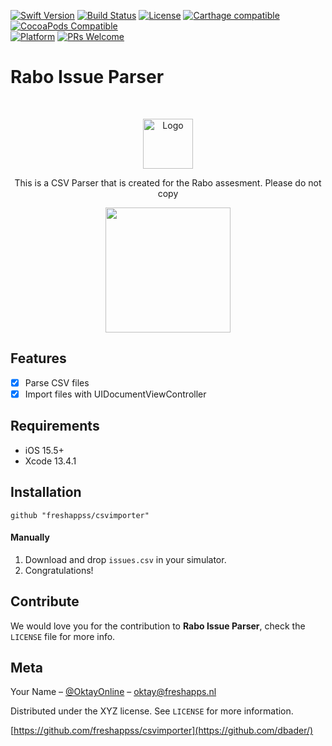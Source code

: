 [![Swift Version][swift-image]][swift-url]
[![Build Status][travis-image]][travis-url]
[![License][license-image]][license-url]
[![Carthage compatible](https://img.shields.io/badge/Carthage-compatible-4BC51D.svg?style=flat)](https://github.com/Carthage/Carthage)
[![CocoaPods Compatible](https://img.shields.io/cocoapods/v/EZSwiftExtensions.svg)](https://img.shields.io/cocoapods/v/LFAlertController.svg)  
[![Platform](https://img.shields.io/cocoapods/p/LFAlertController.svg?style=flat)](http://cocoapods.org/pods/LFAlertController)
[![PRs Welcome](https://img.shields.io/badge/PRs-welcome-brightgreen.svg?style=flat-square)](http://makeapullrequest.com)

# Rabo Issue Parser
<br />
<p align="center">
  <a href="https://github.com/alexanderritik/Best-README-Template">
    <img src="https://freshapps.nl/wp-content/uploads/2021/12/freshapps.svg" alt="Logo" width="80" height="80">
  </a>
  <p align="center">
    This is a CSV Parser that is created for the Rabo assesment. Please do not copy
  </p>
</p>

<p align="center">
<img src= "https://media0.giphy.com/media/sV1GxOjYHpVooG04nV/giphy.gif" width="200" >
</p>

## Features

- [x] Parse CSV files 
- [x] Import files with UIDocumentViewController

## Requirements

- iOS 15.5+
- Xcode 13.4.1

## Installation

```
github "freshappss/csvimporter"
```
#### Manually
1. Download and drop ```issues.csv``` in your simulator.  
2. Congratulations!  

## Contribute

We would love you for the contribution to **Rabo Issue Parser**, check the ``LICENSE`` file for more info.

## Meta

Your Name – [@OktayOnline](https://twitter.com/oktayonline) – oktay@freshapps.nl

Distributed under the XYZ license. See ``LICENSE`` for more information.

[https://github.com/freshappss/csvimporter](https://github.com/dbader/)

[swift-image]:https://img.shields.io/badge/swift-3.0-orange.svg
[swift-url]: https://swift.org/
[license-image]: https://img.shields.io/badge/License-MIT-blue.svg
[license-url]: LICENSE
[travis-image]: https://img.shields.io/travis/dbader/node-datadog-metrics/master.svg?style=flat-square
[travis-url]: https://travis-ci.org/dbader/node-datadog-metrics
[codebeat-image]: https://codebeat.co/badges/c19b47ea-2f9d-45df-8458-b2d952fe9dad
[codebeat-url]: https://codebeat.co/projects/github-com-vsouza-awesomeios-com
